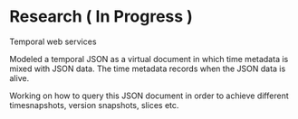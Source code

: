 # Research ( In Progress )
Temporal web services

Modeled a temporal  JSON  as a virtual document in which time metadata is mixed with JSON data.
The time metadata records when the JSON data is alive. 

Working on how to query this JSON document in order to achieve different timesnapshots, version snapshots, slices etc.
